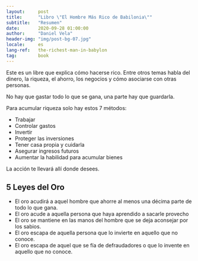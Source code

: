 ```yaml
---
layout:     post
title:      "Libro \"El Hombre Más Rico de Babilonia\""
subtitle:   "Resumen"
date:       2020-09-28 01:00:00
author:     "Daniel Vela"
header-img: "img/post-bg-07.jpg"
locale:     es
lang-ref:   the-richest-man-in-babylon
tag:		book
---
```


Este es un libre que explica cómo hacerse rico. Entre otros temas habla del dinero, la riqueza, el ahorro, los negocios y cómo asociarse con otras personas.

No hay que gastar todo lo que se gana, una parte hay que guardarla.

Para acumular riqueza solo hay estos 7 métodos:

- Trabajar
- Controlar gastos
- Invertir
- Proteger las inversiones
- Tener casa propia y cuidarla
- Asegurar ingresos futuros
- Aumentar la habilidad para acumular bienes

La acción te llevará allí donde desees.

## 5 Leyes del Oro
- El oro acudirá a aquel hombre que ahorre al menos una décima parte de todo lo que gana.
- El oro acude a aquella persona que haya aprendido a sacarle provecho
- El oro se mantiene en las manos del hombre que se deja aconsejar por los sabios.
- El oro escapa de aquella persona que lo invierte en aquello que no conoce.
- El oro escapa de aquel que se fía de defraudadores o que lo invente en aquello que no conoce.
 
